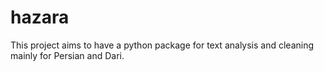 # hazara
This project aims to have a python package for text analysis and cleaning mainly for Persian and Dari. 
